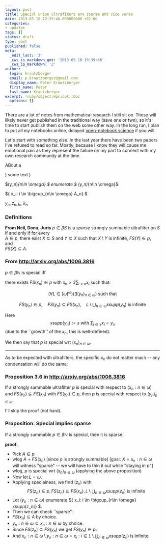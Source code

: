 ```yaml
---
layout: post
title: Special union ultrafiters are sparse and vice versa
date: 2013-05-10 12:39:46.000000000 +02:00
categories:
- updates
tags: []
status: draft
type: post
published: false
meta:
  _edit_last: '3'
  _cws_is_markdown_gmt: '2013-05-10 19:39:46'
  _cws_is_markdown: '2'
author:
  login: krautzberger
  email: p.krautzberger@gmail.com
  display_name: Peter Krautzberger
  first_name: Peter
  last_name: Krautzberger
excerpt: !ruby/object:Hpricot::Doc
  options: {}
---
```


There are a lot of notes from mathematical research I still sit on. These will likely never get published in the traditional way (save one or two), so it's time to start publish them on the web some other way. In the long run, I plan to put all my notebooks online, delayed <a href="">open-notebook science</a> if you will.

Let's start with something else. In the last year there have been two papers I've refused to read so far. Mostly, because I know they will cause me emotional pain as they represent the failure on my part to connect with my own research community at the time.

ABout a

$)_{}$ some text $)_{}$

$(y_n)_{n\in \omega} $ enumerate $ (y_n)_{n\in \omega}$

${ x_i: i \in \bigcup_{n\in \omega} A_n} $

$y_{n},z_{n},j_{n},k_n$

### Definitions

**From Neil, Dona, Juris** $p \in \beta S$ is a _sparse_ strongly summable ultrafilter on $S$ if and only if for every  
 $A \in p$, there exist $X \subseteq S$ and $Y \subseteq X$ such that $X \setminus Y$ is infinite, $FS(Y ) \in p$, and  
 $F S(X) \subseteq A$.

### From http://arxiv.org/abs/1006.3816

$p \in \beta \mathbb{N}$ is special iff

there exists $FS(x_n)\in p$ with $x_n > 2 \sum_{i<n} x_i$ such that:

$$ (\forall L\in [\omega]^\omega) (\exists (y_n)_{n\in \omega} )\mbox{ such that} $$

$$FS(y_n) \in p, \quad FS(y_n)\subseteq FS(x_n), \quad L \setminus \bigcup_{n\in \omega} xsupp(y_n) \mbox{ is infinite} $$

Here $$xsupp (y_n) := s \mbox { with }\sum_{i\in s} x_i = y_n$$ (due to the ``growth'' of the $x_n$, this is well-defined).

We then say that $p$ is special wrt $(x_n)_{n\in\omega}$.

* * *

As to be expected with ultrafilters, the specific $x_n$ do not matter much -- any condensation will do the same:

### Proposition 3.6 in http://arxiv.org/abs/1006.3816

If a strongly summable ultrafilter $p$ is special with respect to $(x_n: n\in\omega)$ and $FS(y_n) \subseteq FS(x_n)$ with $FS(y_n) \in p$, then $p$ is special with respect to $(y_n)_{n\in\omega}$.

I'll skip the proof (not hard).

### Proposition: Special implies sparse

If a strongly summable $p\in \beta \mathbb{N}$ is special, then it is sparse.

**proof**.

*   Pick $A\in p$.
*   wlog $A = FS(x_n)$ (since $p$ is strongly summable) [goal: $X= {x_n: n\in \omega}$ will witness "sparse" -- we will have to thin it out while "staying in $p$"]
*   wlog, $p$ is special wrt $(x_n)_{n\in\omega}$ (applying the above proposition)
*   Now let $L = \omega$.
*   Applying specialness, we find $(z_n)$ with  
     $$ FS(z_n) \in p, FS(z_n)\subseteq FS(x_n), L \setminus \bigcup_{n\in \omega} xsupp(z_n) \mbox{ is infinite} $$
*   Let $(y_n : n\in \omega)$ enumerate ${ x_i: i \in \bigcup_{n\in \omega} xsupp(z_n)} $.
*   Then we can check ``sparse'':
*   $FS(x_n) \subseteq A$ by choice.
*   ${ y_n: n\in \omega} \subseteq {x_n : n\in \omega}$ by choice.
*   Since $FS(z_n) \subseteq FS(y_n)$ we get $FS(y_n) \in p$.
*   And ${ x_n: n \in \omega } \setminus { y_n: n \in \omega} = { x_i : i\in L\setminus \bigcup_{n\in \omega} xsupp(z_n) }$ is infinite.